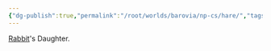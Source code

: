 ```yaml
---
{"dg-publish":true,"permalink":"/root/worlds/barovia/np-cs/hare/","tags":["Barovia"]}
---
```


[Rabbit](Rabbit.md)'s Daughter.